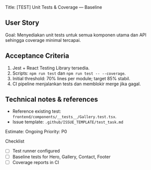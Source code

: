 <!-- Copied from docs/issues/QA-01-Unit-Tests-Coverage.md -->
Title: [TEST] Unit Tests & Coverage — Baseline

User Story
----------
Goal: Menyediakan unit tests untuk semua komponen utama dan API sehingga coverage minimal tercapai.

Acceptance Criteria
-------------------
1. Jest + React Testing Library tersedia.
2. Scripts: `npm run test` dan `npm run test -- --coverage`.
3. Initial threshold: 70% lines per module; target 85% stabil.
4. CI pipeline menjalankan tests dan memblokir merge jika gagal.

Technical notes & references
---------------------------
- Reference existing test: `frontend/components/__tests__/Gallery.test.tsx`.
- Issue template: `.github/ISSUE_TEMPLATE/test_task.md`

Estimate: Ongoing
Priority: P0

Checklist
- [ ] Test runner configured
- [ ] Baseline tests for Hero, Gallery, Contact, Footer
- [ ] Coverage reports in CI
